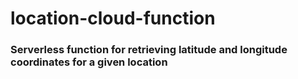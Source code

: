 # location-cloud-function

### Serverless function for retrieving latitude and longitude coordinates for a given location
